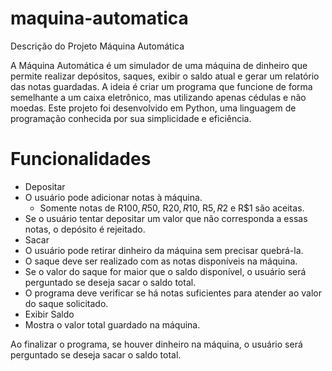 # maquina-automatica

Descrição do Projeto Máquina Automática

A Máquina Automática é um simulador de uma máquina de dinheiro que permite realizar depósitos, saques, exibir o saldo atual e gerar um relatório das notas guardadas. A ideia é criar um programa que funcione de forma semelhante a um caixa eletrônico, mas utilizando apenas cédulas e não moedas. Este projeto foi desenvolvido em Python, uma linguagem de programação conhecida por sua simplicidade e eficiência.

# Funcionalidades

- Depositar
- O usuário pode adicionar notas à máquina.
  - Somente notas de R$100, R$50, R$20, R$10, R$5, R$2 e R$1 são aceitas.
- Se o usuário tentar depositar um valor que não corresponda a essas notas, o depósito é rejeitado.
- Sacar
- O usuário pode retirar dinheiro da máquina sem precisar quebrá-la.
- O saque deve ser realizado com as notas disponíveis na máquina.
- Se o valor do saque for maior que o saldo disponível, o usuário será perguntado se deseja sacar o saldo total.
- O programa deve verificar se há notas suficientes para atender ao valor do saque solicitado.
- Exibir Saldo
- Mostra o valor total guardado na máquina.


Ao finalizar o programa, se houver dinheiro na máquina, o usuário será perguntado se deseja sacar o saldo total.
